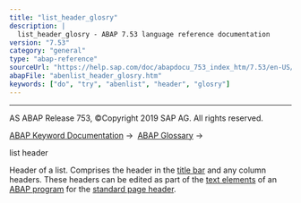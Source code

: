 ```yaml
---
title: "list_header_glosry"
description: |
  list_header_glosry - ABAP 7.53 language reference documentation
version: "7.53"
category: "general"
type: "abap-reference"
sourceUrl: "https://help.sap.com/doc/abapdocu_753_index_htm/7.53/en-US/abenlist_header_glosry.htm"
abapFile: "abenlist_header_glosry.htm"
keywords: ["do", "try", "abenlist", "header", "glosry"]
---
```


* * *

AS ABAP Release 753, ©Copyright 2019 SAP AG. All rights reserved.

[ABAP Keyword Documentation](https://help.sap.com/doc/abapdocu_753_index_htm/7.53/en-US/abenabap.htm) →  [ABAP Glossary](https://help.sap.com/doc/abapdocu_753_index_htm/7.53/en-US/abenabap_glossary.htm) → 

list header

Header of a list. Comprises the header in the [title bar](https://help.sap.com/doc/abapdocu_753_index_htm/7.53/en-US/abentitle_bar_glosry.htm "Glossary Entry") and any column headers. These headers can be edited as part of the [text elements](https://help.sap.com/doc/abapdocu_753_index_htm/7.53/en-US/abentext_element_glosry.htm "Glossary Entry") of an [ABAP program](https://help.sap.com/doc/abapdocu_753_index_htm/7.53/en-US/abenabap_program_glosry.htm "Glossary Entry") for the [standard page header](https://help.sap.com/doc/abapdocu_753_index_htm/7.53/en-US/abenstandard_page_header_glosry.htm "Glossary Entry").